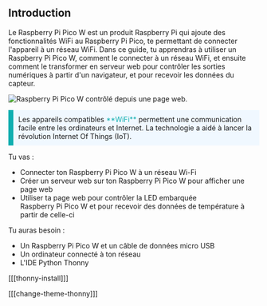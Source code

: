 ## Introduction

Le Raspberry Pi Pico W est un produit Raspberry Pi qui ajoute des fonctionnalités WiFi au Raspberry Pi Pico, te permettant de connecter l'appareil à un réseau WiFi. Dans ce guide, tu apprendras à utiliser un Raspberry Pi Pico W, comment le connecter à un réseau WiFi, et ensuite comment le transformer en serveur web pour contrôler les sorties numériques à partir d'un navigateur, et pour recevoir les données du capteur.

![Raspberry Pi Pico W contrôlé depuis une page web.](images/web-server.gif)

<p style="border-left: solid; border-width:10px; border-color: #0faeb0; background-color: aliceblue; padding: 10px;">
Les appareils compatibles<span style="color: #0faeb0"> **WiFi**</span> permettent une communication facile entre les ordinateurs et Internet. La technologie a aidé à lancer la révolution Internet Of Things (IoT).
</p>

Tu vas :

- Connecter ton Raspberry Pi Pico W à un réseau Wi-Fi
- Créer un serveur web sur ton Raspberry Pi Pico W pour afficher une page web
- Utiliser ta page web pour contrôler la LED embarquée Raspberry Pi Pico W et pour recevoir des données de température à partir de celle-ci

Tu auras besoin :

- Un Raspberry Pi Pico W et un câble de données micro USB
- Un ordinateur connecté à ton réseau
- L'IDE Python Thonny

[[[thonny-install]]]

[[[change-theme-thonny]]]
